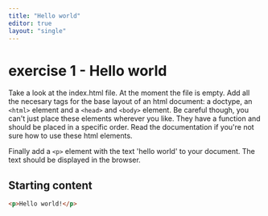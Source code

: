 ```yaml
---
title: "Hello world"
editor: true
layout: "single"
---
```


# exercise 1 - Hello world

Take a look at the index.html file. At the moment the file is empty. Add all the necesary tags for the base layout of an html document: a doctype, an `<html>` element and a `<head>` and `<body>` element. Be careful though, you can't just place these elements wherever you like. They have a function and should be placed in a specific order.
Read the documentation if you're not sure how to use these html elements.

Finally add a `<p>` element with the text 'hello world' to your document. The text should be displayed in the browser.




## Starting content

```html 
<p>Hello world!</p>
```
